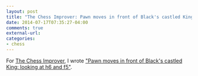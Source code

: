 ```yaml
---
layout: post
title: "The Chess Improver: Pawn moves in front of Black's castled King: looking at h6 and f5"
date: 2014-07-17T07:35:27-04:00
comments: true
external-url: 
categories: 
- chess
---
```

For [The Chess Improver](http://chessimprover.com/), I wrote ["Pawn moves in front of Black's castled King: looking at h6 and f5"](http://chessimprover.com/pawn-moves-in-front-of-blacks-castled-king-looking-at-h6-and-f5/).
